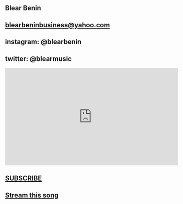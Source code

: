 ## Blear Benin
## blearbeninbusiness@yahoo.com
## instagram: @blearbenin
## twitter: @blearmusic



<iframe width="560" height="315" src="https://www.youtube.com/embed/GyJ5Tj_FdaQ" title="YouTube video player" frameborder="0" allow="accelerometer; autoplay; clipboard-write; encrypted-media; gyroscope; picture-in-picture" allowfullscreen></iframe>




## [SUBSCRIBE](http://bit.ly/BlearBeninMusic)
## [Stream this song](https://found.ee/CrankItUp)
